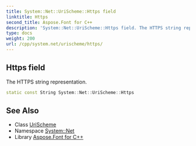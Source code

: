 ```yaml
---
title: System::Net::UriScheme::Https field
linktitle: Https
second_title: Aspose.Font for C++
description: 'System::Net::UriScheme::Https field. The HTTPS string representation in C++.'
type: docs
weight: 200
url: /cpp/system.net/urischeme/https/
---
```

## Https field


The HTTPS string representation.

```cpp
static const String System::Net::UriScheme::Https
```

## See Also

* Class [UriScheme](../)
* Namespace [System::Net](../../)
* Library [Aspose.Font for C++](../../../)
